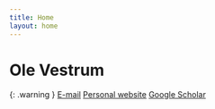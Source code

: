 ```yaml
---
title: Home
layout: home
---
```

<h1> Ole Vestrum </h1>

{: .warning }
[E-mail]
[Personal website]
[Google Scholar]

[Personal website]: ovestrum.no
[E-mail]: mailto:ovestrum@protonmail.com
[Google Scholar]: https://scholar.google.no/citations?user=6VJbdkoAAAAJ&hl=no

